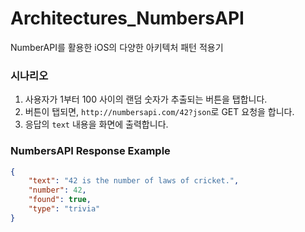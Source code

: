 # Architectures_NumbersAPI
NumberAPI를 활용한 iOS의 다양한 아키텍처 패턴 적용기

### 시나리오 

1. 사용자가 1부터 100 사이의 랜덤 숫자가 추출되는 버튼을 탭합니다.
2. 버튼이 탭되면, `http://numbersapi.com/42?json`로 GET 요청을 합니다.
3. 응답의 `text` 내용을 화면에 출력합니다.

### NumbersAPI Response Example

~~~JSON
{
    "text": "42 is the number of laws of cricket.",
    "number": 42,
    "found": true,
    "type": "trivia"
}
~~~
